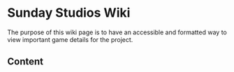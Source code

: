 # Sunday Studios Wiki

The purpose of this wiki page is to have an accessible and formatted way to view important game details for the project.

## Content

